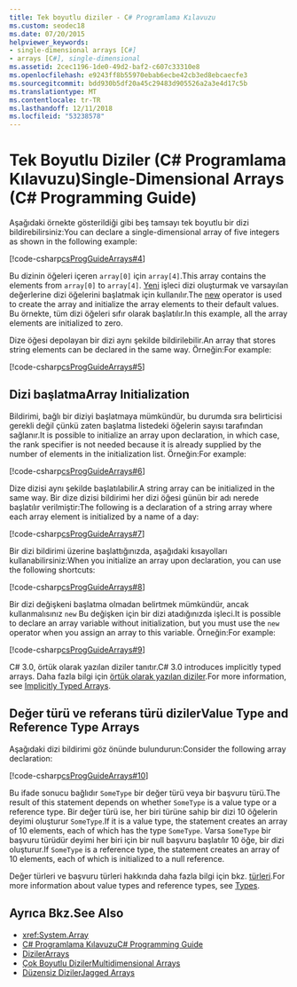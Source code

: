 ```yaml
---
title: Tek boyutlu diziler - C# Programlama Kılavuzu
ms.custom: seodec18
ms.date: 07/20/2015
helpviewer_keywords:
- single-dimensional arrays [C#]
- arrays [C#], single-dimensional
ms.assetid: 2cec1196-1de0-49d2-baf2-c607c33310e8
ms.openlocfilehash: e9243ff8b55970ebab6ecbe42cb3ed8ebcaecfe3
ms.sourcegitcommit: bdd930b5df20a45c29483d905526a2a3e4d17c5b
ms.translationtype: MT
ms.contentlocale: tr-TR
ms.lasthandoff: 12/11/2018
ms.locfileid: "53238578"
---
```

# <a name="single-dimensional-arrays-c-programming-guide"></a><span data-ttu-id="a1966-102">Tek Boyutlu Diziler (C# Programlama Kılavuzu)</span><span class="sxs-lookup"><span data-stu-id="a1966-102">Single-Dimensional Arrays (C# Programming Guide)</span></span>

<span data-ttu-id="a1966-103">Aşağıdaki örnekte gösterildiği gibi beş tamsayı tek boyutlu bir dizi bildirebilirsiniz:</span><span class="sxs-lookup"><span data-stu-id="a1966-103">You can declare a single-dimensional array of five integers as shown in the following example:</span></span>  
  
 [!code-csharp[csProgGuideArrays#4](../../../csharp/programming-guide/arrays/codesnippet/CSharp/single-dimensional-arrays_1.cs)]  
  
 <span data-ttu-id="a1966-104">Bu dizinin öğeleri içeren `array[0]` için `array[4]`.</span><span class="sxs-lookup"><span data-stu-id="a1966-104">This array contains the elements from `array[0]` to `array[4]`.</span></span> <span data-ttu-id="a1966-105">[Yeni](../../../csharp/language-reference/keywords/new.md) işleci dizi oluşturmak ve varsayılan değerlerine dizi öğelerini başlatmak için kullanılır.</span><span class="sxs-lookup"><span data-stu-id="a1966-105">The [new](../../../csharp/language-reference/keywords/new.md) operator is used to create the array and initialize the array elements to their default values.</span></span> <span data-ttu-id="a1966-106">Bu örnekte, tüm dizi öğeleri sıfır olarak başlatılır.</span><span class="sxs-lookup"><span data-stu-id="a1966-106">In this example, all the array elements are initialized to zero.</span></span>  
  
 <span data-ttu-id="a1966-107">Dize öğesi depolayan bir dizi aynı şekilde bildirilebilir.</span><span class="sxs-lookup"><span data-stu-id="a1966-107">An array that stores string elements can be declared in the same way.</span></span> <span data-ttu-id="a1966-108">Örneğin:</span><span class="sxs-lookup"><span data-stu-id="a1966-108">For example:</span></span>  
  
 [!code-csharp[csProgGuideArrays#5](../../../csharp/programming-guide/arrays/codesnippet/CSharp/single-dimensional-arrays_2.cs)]  
  
## <a name="array-initialization"></a><span data-ttu-id="a1966-109">Dizi başlatma</span><span class="sxs-lookup"><span data-stu-id="a1966-109">Array Initialization</span></span>

 <span data-ttu-id="a1966-110">Bildirimi, bağlı bir diziyi başlatmaya mümkündür, bu durumda sıra belirticisi gerekli değil çünkü zaten başlatma listedeki öğelerin sayısı tarafından sağlanır.</span><span class="sxs-lookup"><span data-stu-id="a1966-110">It is possible to initialize an array upon declaration, in which case, the rank specifier is not needed because it is already supplied by the number of elements in the initialization list.</span></span> <span data-ttu-id="a1966-111">Örneğin:</span><span class="sxs-lookup"><span data-stu-id="a1966-111">For example:</span></span>  
  
 [!code-csharp[csProgGuideArrays#6](../../../csharp/programming-guide/arrays/codesnippet/CSharp/single-dimensional-arrays_3.cs)]  
  
 <span data-ttu-id="a1966-112">Dize dizisi aynı şekilde başlatılabilir.</span><span class="sxs-lookup"><span data-stu-id="a1966-112">A string array can be initialized in the same way.</span></span> <span data-ttu-id="a1966-113">Bir dize dizisi bildirimi her dizi öğesi günün bir adı nerede başlatılır verilmiştir:</span><span class="sxs-lookup"><span data-stu-id="a1966-113">The following is a declaration of a string array where each array element is initialized by a name of a day:</span></span>  
  
 [!code-csharp[csProgGuideArrays#7](../../../csharp/programming-guide/arrays/codesnippet/CSharp/single-dimensional-arrays_4.cs)]  
  
 <span data-ttu-id="a1966-114">Bir dizi bildirimi üzerine başlattığınızda, aşağıdaki kısayolları kullanabilirsiniz:</span><span class="sxs-lookup"><span data-stu-id="a1966-114">When you initialize an array upon declaration, you can use the following shortcuts:</span></span>  
  
 [!code-csharp[csProgGuideArrays#8](../../../csharp/programming-guide/arrays/codesnippet/CSharp/single-dimensional-arrays_5.cs)]  
  
 <span data-ttu-id="a1966-115">Bir dizi değişkeni başlatma olmadan belirtmek mümkündür, ancak kullanmalısınız `new` Bu değişken için bir dizi atadığınızda işleci.</span><span class="sxs-lookup"><span data-stu-id="a1966-115">It is possible to declare an array variable without initialization, but you must use the `new` operator when you assign an array to this variable.</span></span> <span data-ttu-id="a1966-116">Örneğin:</span><span class="sxs-lookup"><span data-stu-id="a1966-116">For example:</span></span>  
  
 [!code-csharp[csProgGuideArrays#9](../../../csharp/programming-guide/arrays/codesnippet/CSharp/single-dimensional-arrays_6.cs)]  
  
 <span data-ttu-id="a1966-117">C# 3.0, örtük olarak yazılan diziler tanıtır.</span><span class="sxs-lookup"><span data-stu-id="a1966-117">C# 3.0 introduces implicitly typed arrays.</span></span> <span data-ttu-id="a1966-118">Daha fazla bilgi için [örtük olarak yazılan diziler](../../../csharp/programming-guide/arrays/implicitly-typed-arrays.md).</span><span class="sxs-lookup"><span data-stu-id="a1966-118">For more information, see [Implicitly Typed Arrays](../../../csharp/programming-guide/arrays/implicitly-typed-arrays.md).</span></span>  
  
## <a name="value-type-and-reference-type-arrays"></a><span data-ttu-id="a1966-119">Değer türü ve referans türü diziler</span><span class="sxs-lookup"><span data-stu-id="a1966-119">Value Type and Reference Type Arrays</span></span>

 <span data-ttu-id="a1966-120">Aşağıdaki dizi bildirimi göz önünde bulundurun:</span><span class="sxs-lookup"><span data-stu-id="a1966-120">Consider the following array declaration:</span></span>  
  
 [!code-csharp[csProgGuideArrays#10](../../../csharp/programming-guide/arrays/codesnippet/CSharp/single-dimensional-arrays_7.cs)]  
  
 <span data-ttu-id="a1966-121">Bu ifade sonucu bağlıdır `SomeType` bir değer türü veya bir başvuru türü.</span><span class="sxs-lookup"><span data-stu-id="a1966-121">The result of this statement depends on whether `SomeType` is a value type or a reference type.</span></span> <span data-ttu-id="a1966-122">Bir değer türü ise, her biri türüne sahip bir dizi 10 öğelerin deyimi oluşturur `SomeType`.</span><span class="sxs-lookup"><span data-stu-id="a1966-122">If it is a value type, the statement creates an array of 10 elements, each of which has the type `SomeType`.</span></span> <span data-ttu-id="a1966-123">Varsa `SomeType` bir başvuru türüdür deyimi her biri için bir null başvuru başlatılır 10 öğe, bir dizi oluşturur.</span><span class="sxs-lookup"><span data-stu-id="a1966-123">If `SomeType` is a reference type, the statement creates an array of 10 elements, each of which is initialized to a null reference.</span></span>  
  
 <span data-ttu-id="a1966-124">Değer türleri ve başvuru türleri hakkında daha fazla bilgi için bkz. [türleri](../../../csharp/language-reference/keywords/types.md).</span><span class="sxs-lookup"><span data-stu-id="a1966-124">For more information about value types and reference types, see [Types](../../../csharp/language-reference/keywords/types.md).</span></span>  
  
## <a name="see-also"></a><span data-ttu-id="a1966-125">Ayrıca Bkz.</span><span class="sxs-lookup"><span data-stu-id="a1966-125">See Also</span></span>

- <xref:System.Array>  
- [<span data-ttu-id="a1966-126">C# Programlama Kılavuzu</span><span class="sxs-lookup"><span data-stu-id="a1966-126">C# Programming Guide</span></span>](../../../csharp/programming-guide/index.md)  
- [<span data-ttu-id="a1966-127">Diziler</span><span class="sxs-lookup"><span data-stu-id="a1966-127">Arrays</span></span>](../../../csharp/programming-guide/arrays/index.md)  
- [<span data-ttu-id="a1966-128">Çok Boyutlu Diziler</span><span class="sxs-lookup"><span data-stu-id="a1966-128">Multidimensional Arrays</span></span>](../../../csharp/programming-guide/arrays/multidimensional-arrays.md)  
- [<span data-ttu-id="a1966-129">Düzensiz Diziler</span><span class="sxs-lookup"><span data-stu-id="a1966-129">Jagged Arrays</span></span>](../../../csharp/programming-guide/arrays/jagged-arrays.md)
